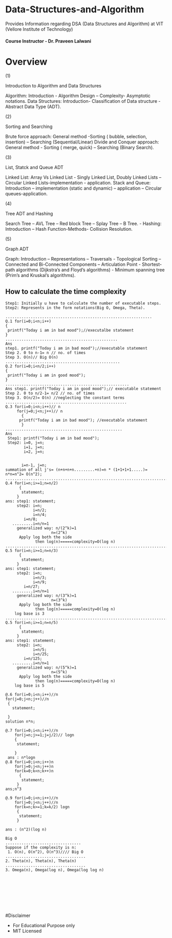 # Data-Structures-and-Algorithm
Provides Information regarding DSA (Data Structures and Algorithm) at VIT (Vellore Institute of Technology)

#### Course Instructor - Dr. Praveen Lalwani 

# Overview



(1)


Introduction to Algorithm and Data Structures

Algorithm: Introduction - Algorithm Design – Complexity- Asymptotic notations. Data Structures: Introduction-
Classification of Data structure -Abstract Data Type (ADT).



(2)


Sorting and Searching

Brute force approach: General method -Sorting ( bubble, selection, insertion) – Searching (Sequential/Linear)
Divide and Conquer approach: General method - Sorting ( merge, quick) – Searching (Binary Search).



(3)


List, Statck and Queue ADT

Linked List: Array Vs Linked List - Singly Linked List, Doubly Linked Lists – Circular Linked Lists-implementation -
application.
Stack and Queue: Introduction – implementation (static and dynamic) – application – Circular queues-application.



(4) 


Tree ADT and Hashing

Search Tree – AVL Tree – Red block Tree – Splay Tree – B Tree. - Hashing: Introduction – Hash Function-Methods-
Collision Resolution.



(5)


Graph ADT

Graph: Introduction – Representations – Traversals - Topological Sorting – Connected and Bi-Connected Components –
Articulation Point - Shortest-path algorithms (Dijkstra’s and Floyd’s algorithms) - Minimum spanning tree (Prim’s and
Kruskal’s algorithms).


## How to calculate the time complexity

```
Step1: Initially u have to calculate the number of executable steps.
Step2: Represents in the form notations(Big O, Omega, Theta).

................................................................
Q.1 for(i=0;i<n;i++)
{
 printf("Today i am in bad mood");//executalbe statement
}
.................................................
Ans
step1. printf("Today i am in bad mood");//executable statement
Step 2. 0 to n-1= n // no. of times
Step 3. O(n)// Big O(n)
..................................................
Q.2 for(i=0;i<n/2;i++)
{
 printf("Today i am in good mood");
}
......................................................
Ans step1. printf("Today i am in good mood");// executable statement
Step 2. 0 to n/2-1= n/2 // no. of times
Step 3. O(n/2)= O(n) //neglecting the constant terms
.....................................................
Q.3 for(i=0;i<n;i++)// n
     for(j=0;j<n;j++)// n
       {
      printf("Today i am in bad mood"); //executable statement
       }
...................................................
Ans 
 Step1: printf("Today i am in bad mood");
 Step2: i=0, j=n;
        i=1, j=n;
        i=2, j=n;


       i=n-1, j=n;
summation of all j's= (n+n+n+n.........+n)=n * (1+1+1+1.....)= n*n=n^2= O(n^2);
.................................................................................
Q.4 for(i=n;i>=1;n=n/2)
      {
       statement;
     }
ans: step1: statement;
     step2: i=n;
            i=n/2;
            i=n/4;
	    i=n/8;
   .........i=n/n=1
     generalized way: n/(2^k)=1
                    n=(2^k)
      Apply log both the side
             then log(n)=====complexity=O(log n)
...........................................................................
Q.5 for(i=n;i>=1;n=n/3)
      {
       statement;
     }
ans: step1: statement;
     step2: i=n;
            i=n/3;
            i=n/9;
	    i=n/27;
   .........i=n/n=1
     generalized way: n/(3^k)=1
                    n=(3^k)
      Apply log both the side
             then log(n)=====complexity=O(log n)
    log base is 3
........................................................................
Q.5 for(i=n;i>=1;n=n/5)
      {
       statement;
     }
ans: step1: statement;
     step2: i=n;
            i=n/5;
            i=n/25;
	    i=n/125;
   .........i=n/n=1
     generalized way: n/(5^k)=1
                    n=(5^k)
      Apply log both the side
             then log(n)=====complexity=O(log n)
    log base is 5
    
@.6 for(i=0;i<n;i++)//n
for(j=0;j<n;j++)//n
 {
   statement;

 }
solution n*n;

@.7 for(i=0;i<n;i++)//n 
    for(j=n;j>=1;j=j/2)// logn
    {
     statement;

    }
 ans : n*logn
@.8 for(i=0;i<n;i++)n
    for(j=0;j<n;j++)n
    for(k=0;k<n;k++)n
      {
       statement;
     }
ans;n^3

@.9 for(i=0;i<n;i++)//n
    for(j=0;j<n;j++)//n
    for(k=n;k>=1;k=k/2) logn
     {
      statement;
     }

ans : (n^2)(log n)

Big O
.................................
Suppose if the complexity is n:
 1. O(n), O(n^2), O(n^3)//// Big O
...................................
2. Theta(n), Theta(n), Theta(n)
...................................
3. Omega(n), Omega(log n), Omega(log log n)









```






















#Disclaimer 

* For Educational Purpose only 
* MIT Licensed
